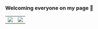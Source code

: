 ### Welcoming everyone on my page 👋
<table border="0">
  <tr>
    <td> <img src="https://github-readme-stats.vercel.app/api/?username=rofifahnurul&hide=stars&count_private=true&theme=tokyonight&bg_color=45,28272B,413F49&hide_border=true&show_icons=true)]()"></td>
    <td><img src="https://github-readme-stats.vercel.app/api/top-langs/?username=rofifahnurul&layout=compact&theme=tokyonight&bg_color=45,28272B,413F49&langs_count=5&hide_border=true)]()"></td>
  </tr>

</table>
<!--
**rofifahnurul/rofifahnurul** is a ✨ _special_ ✨ repository because its `README.md` (this file) appears on your GitHub profile.

Here are some ideas to get you started:

- 🔭 I’m currently working on ...
- 🌱 I’m currently learning ...
- 👯 I’m looking to collaborate on ...
- 🤔 I’m looking for help with ...
- 💬 Ask me about ...
- 📫 How to reach me: ...
- 😄 Pronouns: ...
- ⚡ Fun fact: ...
-->
